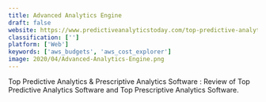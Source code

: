 ```yaml
---
title: Advanced Analytics Engine
draft: false 
website: https://www.predictiveanalyticstoday.com/top-predictive-analytics-software/
classification: ['']
platform: ['Web']
keywords: ['aws_budgets', 'aws_cost_explorer']
image: 2020/04/Advanced-Analytics-Engine.png
---
```

Top Predictive Analytics & Prescriptive Analytics Software : Review of Top Predictive Analytics Software and Top Prescriptive Analytics Software.